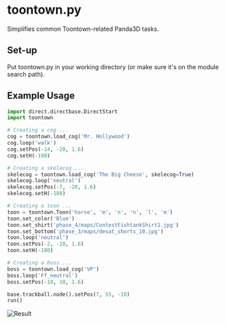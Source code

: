 # toontown.py

Simplifies common Toontown-related Panda3D tasks.

## Set-up

Put toontown.py in your working directory (or make sure it's on the module search path).

## Example Usage

```python
import direct.directbase.DirectStart
import toontown

# Creating a cog ...
cog = toontown.load_cog('Mr. Hollywood')
cog.loop('walk')
cog.setPos(-14, -20, 1.6)
cog.setH(-180)

# Creating a skelecog ...
skelecog = toontown.load_cog('The Big Cheese', skelecog=True)
skelecog.loop('neutral')
skelecog.setPos(-7, -20, 1.6)
skelecog.setH(-180)

# Creating a toon ...
toon = toontown.Toon('horse', 'm', 'n', 'n', 'l', 'm')
toon.set_color('Blue')
toon.set_shirt('phase_4/maps/ContestFishtankShirt1.jpg')
toon.set_bottom('phase_3/maps/desat_shorts_10.jpg')
toon.loop('neutral')
toon.setPos(-2, -20, 1.6)
toon.setH(-180)

# Creating a boss ...
boss = toontown.load_cog('VP')
boss.loop('Ff_neutral')
boss.setPos(-10, 10, 1.6)

base.trackball.node().setPos(7, 55, -10)
run()
```

![Result](http://i.imgur.com/9OfmPws.png)
